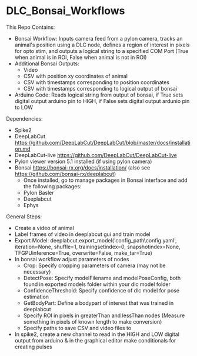 # DLC_Bonsai_Workflows

 This Repo Contains:
 - Bonsai Workflow: Inputs camera feed from a pylon camera, tracks an animal's position using a DLC node, defines a region of interest in pixels for opto stim, and outputs a logical string to a specified COM Port (True when animal is in ROI, False when animal is not in ROI)
 - Additional Bonsai Outputs:
   - Video
   - CSV with position xy coordinates of animal
   - CSV with timestamps corresponding to position coordinates
   - CSV with timestamps corresponding to logical output of bonsai
 - Arduino Code: Reads logical string from output of bonsai, if True sets digital output arduino pin to HIGH, if False sets digital output ardunio pin to LOW

Dependencies:
- Spike2
- DeepLabCut https://github.com/DeepLabCut/DeepLabCut/blob/master/docs/installation.md
- DeepLabCut-live https://github.com/DeepLabCut/DeepLabCut-live
- Pylon viewer version 5.1 installed (if using pylon camera)
- Bonsai https://bonsai-rx.org/docs/installation/ (also see https://github.com/bonsai-rx/deeplabcut)
  - Once installed, go to manage packages in Bonsai interface and add the following packages:
   - Pylon Basler
   - Deeplabcut
   - Ephys

 General Steps:
 - Create a video of animal
 - Label frames of video in deeplabcut gui and train model
 - Export Model: deeplabcut.export_model('config_path\config.yaml', iteration=None, shuffle=1, trainingsetindex=0, snapshotindex=None, TFGPUinference=True, overwrite=False, make_tar=True)
 - In bonsai workflow adjust parameters of nodes
   - Crop: Specify cropping parameters of camera (may not be necessary)
   - DetectPose: Specify modelFilename and modelPoseConfig, both found in exported models folder within your dlc model folder
   - ConfidenceThreshold: Specify confidence of dlc model for pose estimation
   - GetBodyPart: Define a bodypart of interest that was trained in deeplabcut
   - Specify ROI in pixels in greaterThan and lessThan nodes (Measure something in pixels of known length to make conversion)
   - Specify paths to save CSV and video files to
 - In spike2, create a new channel to read in the HIGH and LOW digital output from arduino & in the graphical editor make conditionals for creating pulses           
